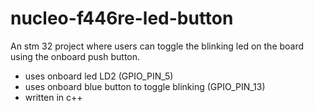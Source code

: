 # nucleo-f446re-led-button
An stm 32 project where users can toggle the blinking led on the board using the onboard push button.

- uses onboard led LD2 (GPIO_PIN_5)
- uses onboard blue button to toggle blinking (GPIO_PIN_13)
- written in c++
